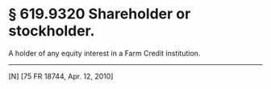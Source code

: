 # § 619.9320   Shareholder or stockholder.

A holder of any equity interest in a Farm Credit institution.



---

[N] [75 FR 18744, Apr. 12, 2010]




